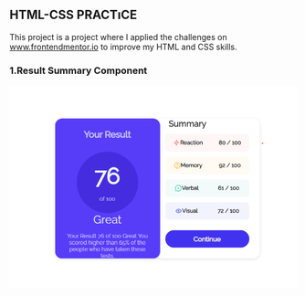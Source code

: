 ## HTML-CSS PRACTıCE

This project is a project where I applied the challenges on www.frontendmentor.io to improve my HTML and CSS skills.

### 1.Result Summary Component
![Text](/finished-component/1.png)